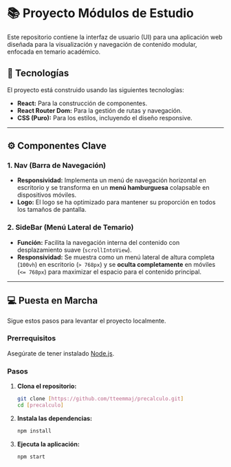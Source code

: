 # 📚 Proyecto Módulos de Estudio

Este repositorio contiene la interfaz de usuario (UI) para una aplicación web diseñada para la visualización y navegación de contenido modular, enfocada en temario académico.

## 🚀 Tecnologías

El proyecto está construido usando las siguientes tecnologías:

* **React:** Para la construcción de componentes.
* **React Router Dom:** Para la gestión de rutas y navegación.
* **CSS (Puro):** Para los estilos, incluyendo el diseño responsive.

***

## ⚙️ Componentes Clave

### 1. Nav (Barra de Navegación)

* **Responsividad:** Implementa un menú de navegación horizontal en escritorio y se transforma en un **menú hamburguesa** colapsable en dispositivos móviles.
* **Logo:** El logo se ha optimizado para mantener su proporción en todos los tamaños de pantalla.

### 2. SideBar (Menú Lateral de Temario)

* **Función:** Facilita la navegación interna del contenido con desplazamiento suave (`scrollIntoView`).
* **Responsividad:** Se muestra como un menú lateral de altura completa (`100vh`) en escritorio (`> 768px`) y se **oculta completamente** en móviles (`<= 768px`) para maximizar el espacio para el contenido principal.

***

## 💻 Puesta en Marcha

Sigue estos pasos para levantar el proyecto localmente.

### Prerrequisitos

Asegúrate de tener instalado [Node.js](https://nodejs.org/).

### Pasos

1.  **Clona el repositorio:**

    ```bash
    git clone [https://github.com/tteemmaj/precalculo.git]
    cd [precalculo]
    ```

2.  **Instala las dependencias:**

    ```bash
    npm install
    ```

3.  **Ejecuta la aplicación:**

    ```bash
    npm start
    ```
